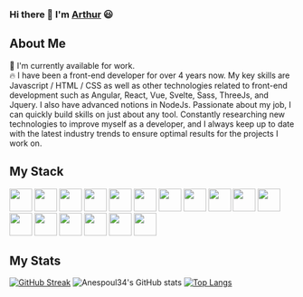 ### Hi there 👋 I'm [Arthur](https://www.arthurnespoulous.com) 😃

## About Me
📙 I'm currently available for work.  
🔥 I have been a front-end developer for over 4 years now. My key skills are Javascript / HTML / CSS as well as other technologies related to front-end development such as Angular, React, Vue, Svelte, Sass, ThreeJs, and Jquery. I also have advanced notions in NodeJs. Passionate about my job, I can quickly build skills on just about any tool.
Constantly researching new technologies to improve myself as a developer, and I always keep up to date with the latest industry trends to ensure optimal results for the projects I work on.

## My Stack

<p>
  <img src="https://cdn.jsdelivr.net/gh/devicons/devicon/icons/html5/html5-plain-wordmark.svg" width="40px" />
  <img src="https://cdn.jsdelivr.net/gh/devicons/devicon/icons/css3/css3-plain-wordmark.svg" width="40px" />
  <img src="https://cdn.jsdelivr.net/gh/devicons/devicon/icons/sass/sass-original.svg" width="40px" />
  <img src="https://cdn.jsdelivr.net/gh/devicons/devicon/icons/javascript/javascript-plain.svg" width="40px" />
  <img src="https://cdn.jsdelivr.net/gh/devicons/devicon/icons/typescript/typescript-plain.svg" width="40px" />
  <img src="https://cdn.jsdelivr.net/gh/devicons/devicon/icons/angularjs/angularjs-plain.svg" width="40px" />
  <img src="https://cdn.jsdelivr.net/gh/devicons/devicon/icons/vuejs/vuejs-original.svg" width="40px" />
  <img src="https://cdn.jsdelivr.net/gh/devicons/devicon/icons/svelte/svelte-original.svg" width="40px" />
  <img src="https://cdn.jsdelivr.net/gh/devicons/devicon/icons/nodejs/nodejs-original-wordmark.svg" width="40px" />
  <img src="https://cdn.jsdelivr.net/gh/devicons/devicon/icons/mysql/mysql-original-wordmark.svg" width="40px" />
  <img src="https://cdn.jsdelivr.net/gh/devicons/devicon/icons/mongodb/mongodb-original-wordmark.svg" width="40px" />
  <img src="https://cdn.jsdelivr.net/gh/devicons/devicon/icons/git/git-original.svg" width="40px" />
  <img src="https://cdn.jsdelivr.net/gh/devicons/devicon/icons/figma/figma-original.svg" width="40px" />
  <img src="https://cdn.jsdelivr.net/gh/devicons/devicon/icons/firebase/firebase-plain-wordmark.svg" width="40px" />
  <img src="https://cdn.jsdelivr.net/gh/devicons/devicon/icons/c/c-original.svg" width="40px" />
  <img src="https://cdn.jsdelivr.net/gh/devicons/devicon/icons/csharp/csharp-original.svg" width="40px" />
  <img src="https://cdn.jsdelivr.net/gh/devicons/devicon/icons/unity/unity-original-wordmark.svg" width="40px" />
</p>

## My Stats

[![GitHub Streak](https://github-readme-streak-stats.herokuapp.com?user=anespoul34&theme=vue-dark)](https://git.io/streak-stats)
![Anespoul34's GitHub stats](https://github-readme-stats.vercel.app/api?username=anespoul34&show_icons=true&theme=vue-dark)
[![Top Langs](https://github-readme-stats.vercel.app/api/top-langs/?username=anespoul34&layout=compact&theme=vue-dark)](https://github.com/anuraghazra/github-readme-stats)

<!--
<a href="https://github.com/anespoul34/Frontend-Mentor-Challenges">
  <img align="center" src="https://github-readme-stats.vercel.app/api/pin/?username=anespoul34&repo=Frontend-Mentor-Challenges&theme=vue-dark" />
</a>

**anespoul34/anespoul34** is a ✨ _special_ ✨ repository because its `README.md` (this file) appears on your GitHub profile.

Here are some ideas to get you started:

- 🔭 I’m currently working on ...
- 🌱 I’m currently learning ...
- 👯 I’m looking to collaborate on ...
- 🤔 I’m looking for help with ...
- 💬 Ask me about ...
- 📫 How to reach me: ...
- 😄 Pronouns: ...
- ⚡ Fun fact: ...
-->
